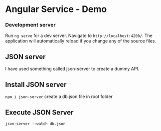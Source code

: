 # Angular Service - Demo



### Development server

Run `ng serve` for a dev server. Navigate to `http://localhost:4200/`. The application will automatically reload if you change any of the source files.

## JSON server

I have used something called json-server to create a dummy API.

## Install JSON server

`npm i json-server`
create a db.json file in root folder

## Execute JSON Server
`json-server --watch db.json`

